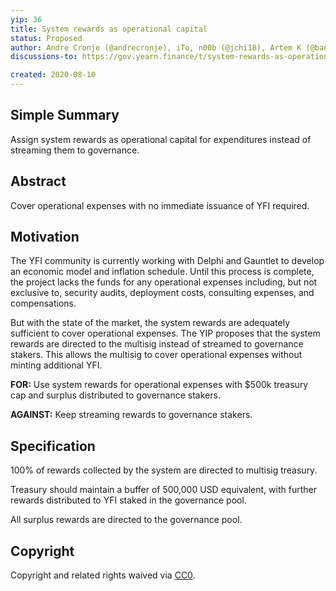 ```yaml
---
yip: 36
title: System rewards as operational capital
status: Proposed
author: Andre Cronje (@andrecronje), iTo, n00b (@jchi18), Artem K (@banteg)
discussions-to: https://gov.yearn.finance/t/system-rewards-as-operational-capital/1974

created: 2020-08-10
---
```


## Simple Summary

Assign system rewards as operational capital for expenditures instead of streaming them to governance.

## Abstract

Cover operational expenses with no immediate issuance of YFI required.

## Motivation

The YFI community is currently working with Delphi and Gauntlet to develop an economic model and inflation schedule. Until this process is complete, the project lacks the funds for any operational expenses including, but not exclusive to, security audits, deployment costs, consulting expenses, and compensations.

But with the state of the market, the system rewards are adequately sufficient to cover operational expenses. The YIP proposes that the system rewards are directed to the multisig instead of streamed to governance stakers. This allows the multisig to cover operational expenses without minting additional YFI.

**FOR:** Use system rewards for operational expenses with \$500k treasury cap and surplus distributed to governance stakers.

**AGAINST:** Keep streaming rewards to governance stakers.

## Specification

100% of rewards collected by the system are directed to multisig treasury.

Treasury should maintain a buffer of 500,000 USD equivalent, with further rewards distributed to YFI staked in the governance pool.

All surplus rewards are directed to the governance pool.

## Copyright

Copyright and related rights waived via [CC0](https://creativecommons.org/publicdomain/zero/1.0/).
